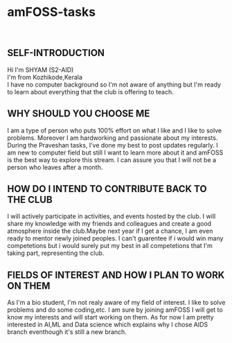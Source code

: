 # amFOSS-tasks
<br>

## SELF-INTRODUCTION
Hi I'm SHYAM (S2-AID)<br>
I'm from Kozhikode,Kerala<br>
I have no computer background so I'm not aware of anything but I'm ready to learn about everything that the club is offering to teach. 
<br>

## WHY SHOULD YOU CHOOSE ME
I am a type of person who puts 100% effort on what I like and I like to solve problems. Moreover I am hardworking and passionate about my interests. During the Praveshan tasks, I’ve done my best to post updates regularly. I am new to computer field but still I want to learn more about it and amFOSS is the best way to explore this stream. I can assure you that I will not be a person who leaves after a month.
<br>

## HOW DO I INTEND TO CONTRIBUTE BACK TO THE CLUB
I will actively participate in activities, and events hosted by the club. I will share my knowledge with my friends and colleagues and create a good atmosphere inside the club.Maybe next year if I get a chance, I am even ready to mentor newly joined peoples. I can't guarentee if i would win many competetions but i would surely put my best in all competetions that I'm taking part, representing the club.
<br>

## FIELDS OF INTEREST AND HOW I PLAN TO WORK ON THEM
As I'm a bio student, I'm not realy aware of my field of interest. I like to solve problems and do some coding,etc. I am sure by joining amFOSS I will get to know my interests and will start working on them. As for now I am pretty interested in AI,ML and Data science which explains why I chose AIDS branch eventhough it's still a new branch.
